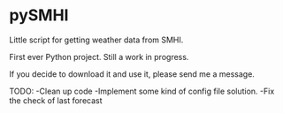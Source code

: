# pySMHI
Little script for getting weather data from SMHI.

First ever Python project. Still a work in progress.

If you decide to download it and use it, please send me a message.

TODO:
 -Clean up code
 -Implement some kind of config file solution.
 -Fix the check of last forecast
